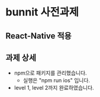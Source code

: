 # bunnit 사전과제
## React-Native 적용
## 과제 상세
- npm으로 패키지를 관리했습니다.
    - 실행은 "npm run ios" 입니다.
- level 1, level 2까지 완료하였습니다.
